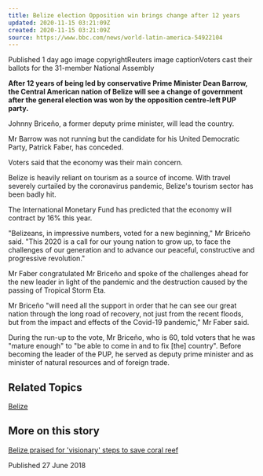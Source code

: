 ```yaml
---
title: Belize election Opposition win brings change after 12 years
updated: 2020-11-15 03:21:09Z
created: 2020-11-15 03:21:09Z
source: https://www.bbc.com/news/world-latin-america-54922104
---
```


Published
1 day ago
image copyrightReuters
image captionVoters cast their ballots for the 31-member National Assembly

**After 12 years of being led by conservative Prime Minister Dean Barrow, the Central American nation of Belize will see a change of government after the general election was won by the opposition centre-left PUP party.**

Johnny Briceño, a former deputy prime minister, will lead the country.

Mr Barrow was not running but the candidate for his United Democratic Party, Patrick Faber, has conceded.

Voters said that the economy was their main concern.

Belize is heavily reliant on tourism as a source of income. With travel severely curtailed by the coronavirus pandemic, Belize's tourism sector has been badly hit.

The International Monetary Fund has predicted that the economy will contract by 16% this year.

"Belizeans, in impressive numbers, voted for a new beginning," Mr Briceño said. "This 2020 is a call for our young nation to grow up, to face the challenges of our generation and to advance our peaceful, constructive and progressive revolution."

Mr Faber congratulated Mr Briceño and spoke of the challenges ahead for the new leader in light of the pandemic and the destruction caused by the passing of Tropical Storm Eta.

Mr Briceño "will need all the support in order that he can see our great nation through the long road of recovery, not just from the recent floods, but from the impact and effects of the Covid-19 pandemic," Mr Faber said.

During the run-up to the vote, Mr Briceño, who is 60, told voters that he was "mature enough" to "be able to come in and to fix [the] country". Before becoming the leader of the PUP, he served as deputy prime minister and as minister of natural resources and of foreign trade.

## Related Topics

[Belize](https://www.bbc.com/news/topics/cvenzmgygnvt)

## More on this story

[Belize praised for 'visionary' steps to save coral reef](https://www.bbc.com/news/world-latin-america-44627719)

Published
27 June 2018